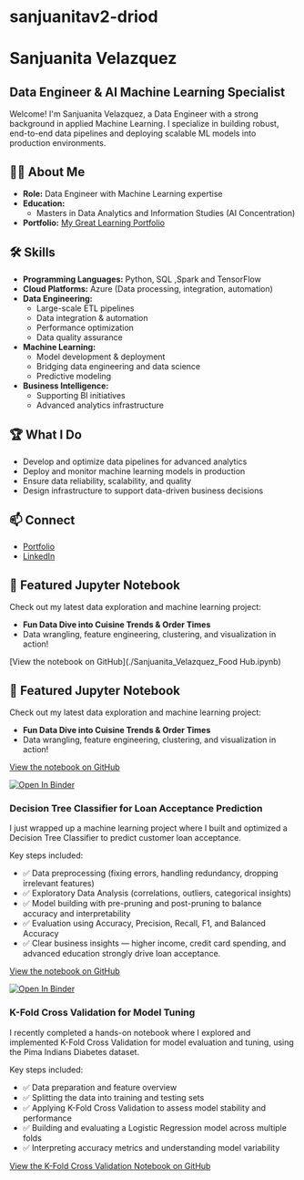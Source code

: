 # sanjuanitav2-driod
# Sanjuanita Velazquez

**Data Engineer & AI Machine Learning Specialist**
---

Welcome! I'm Sanjuanita Velazquez, a Data Engineer with a strong background in applied Machine Learning. I specialize in building robust, end-to-end data pipelines and deploying scalable ML models into production environments.

## 👩‍💻 About Me

- **Role:** Data Engineer with Machine Learning expertise
- **Education:** 
  - Masters in Data Analytics and Information Studies (AI Concentration)
- **Portfolio:** [My Great Learning Portfolio](https://www.mygreatlearning.com/eportfolio/sanjuanita-velazquez)

## 🛠️ Skills

- **Programming Languages:** Python, SQL ,Spark and TensorFlow
- **Cloud Platforms:** Azure (Data processing, integration, automation)
- **Data Engineering:** 
  - Large-scale ETL pipelines
  - Data integration & automation
  - Performance optimization
  - Data quality assurance
- **Machine Learning:** 
  - Model development & deployment
  - Bridging data engineering and data science
  - Predictive modeling
- **Business Intelligence:** 
  - Supporting BI initiatives
  - Advanced analytics infrastructure

## 🏆 What I Do

- Develop and optimize data pipelines for advanced analytics
- Deploy and monitor machine learning models in production
- Ensure data reliability, scalability, and quality
- Design infrastructure to support data-driven business decisions

## 📫 Connect

- [Portfolio](https://www.mygreatlearning.com/eportfolio/sanjuanita-velazquez)
- [LinkedIn](#) <!-- [(https://www.linkedin.com/in/sanjuanitavelazquez/)-->

## 📒 Featured Jupyter Notebook

Check out my latest data exploration and machine learning project:

- **Fun Data Dive into Cuisine Trends & Order Times**
- Data wrangling, feature engineering, clustering, and visualization in action!

[View the notebook on GitHub](./Sanjuanita_Velazquez_Food Hub.ipynb)

## 📒 Featured Jupyter Notebook

Check out my latest data exploration and machine learning project:

- **Fun Data Dive into Cuisine Trends & Order Times**
- Data wrangling, feature engineering, clustering, and visualization in action!

[View the notebook on GitHub](./Sanjuanita_Velazquez_Food%20Hub.ipynb)

[![Open In Binder](https://mybinder.org/badge_logo.svg)](https://mybinder.org/v2/gh/sanjuanitav2-droid/sanjuanitav2-droid/HEAD?filepath=Sanjuanita_Velazquez_Food%20Hub.ipynb)

### Decision Tree Classifier for Loan Acceptance Prediction

I just wrapped up a machine learning project where I built and optimized a Decision Tree Classifier to predict customer loan acceptance.

Key steps included:
- ✅ Data preprocessing (fixing errors, handling redundancy, dropping irrelevant features)
- ✅ Exploratory Data Analysis (correlations, outliers, categorical insights)
- ✅ Model building with pre-pruning and post-pruning to balance accuracy and interpretability
- ✅ Evaluation using Accuracy, Precision, Recall, F1, and Balanced Accuracy
- ✅ Clear business insights — higher income, credit card spending, and advanced education strongly drive loan acceptance.

[View the notebook on GitHub](./Build/Decision_tree_Sanjuanita_Velazquez_AIML_Full_Code.ipynb)

[![Open In Binder](https://mybinder.org/badge_logo.svg)](https://mybinder.org/v2/gh/sanjuanitav2-droid/sanjuanitav2-driod/HEAD?filepath=Build/Decision_tree_Sanjuanita_Velazquez_AIML_Full_Code.ipynb)

### K-Fold Cross Validation for Model Tuning

I recently completed a hands-on notebook where I explored and implemented K-Fold Cross Validation for model evaluation and tuning, using the Pima Indians Diabetes dataset.

Key steps included:
- ✅ Data preparation and feature overview  
- ✅ Splitting the data into training and testing sets  
- ✅ Applying K-Fold Cross Validation to assess model stability and performance  
- ✅ Building and evaluating a Logistic Regression model across multiple folds  
- ✅ Interpreting accuracy metrics and understanding model variability  

[View the K-Fold Cross Validation Notebook on GitHub](./Build/Model_Tuning_K_fold_cross_validation_Notebook.ipynb)




